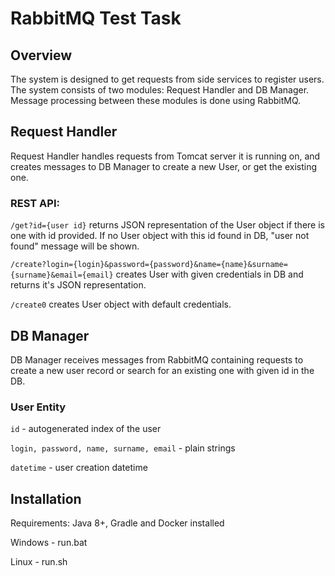 # RabbitMQ Test Task

## Overview

The system is designed to get requests from side services to register users. The system consists of two modules: 
Request Handler and DB Manager. Message processing between these modules is done using RabbitMQ. 

## Request Handler

Request Handler handles requests from Tomcat server it is running on, and creates messages to DB Manager to create 
a new User, or get the existing one.

### REST API:

`/get?id={user id}` returns JSON representation of the User object if there is one with id provided. If no User object 
with this id found in DB, "user not found" message will be shown.

`/create?login={login}&password={password}&name={name}&surname={surname}&email={email}` creates User with given 
credentials in DB and returns it's JSON representation.

`/create0` creates User object with default credentials.

## DB Manager

DB Manager receives messages from RabbitMQ containing requests to create a new user record or search for an existing 
one with given id in the DB.

### User Entity

`id` - autogenerated index of the user

`login, password, name, surname, email` - plain strings

`datetime` - user creation datetime

## Installation

Requirements: Java 8+, Gradle and Docker installed 

Windows - run.bat

Linux - run.sh
